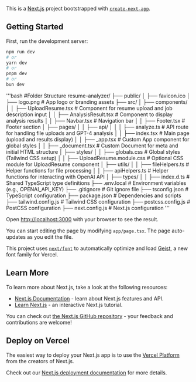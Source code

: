 This is a [Next.js](https://nextjs.org) project bootstrapped with [`create-next-app`](https://nextjs.org/docs/app/api-reference/cli/create-next-app).

## Getting Started

First, run the development server:

```bash
npm run dev
# or
yarn dev
# or
pnpm dev
# or
bun dev
```


'''bash
#Folder Structure
resume-analyzer/
├── public/
│   ├── favicon.ico
│   ├── logo.png            # App logo or branding assets
├── src/
│   ├── components/
│   │   ├── UploadResume.tsx  # Component for resume upload and job description input
│   │   ├── AnalysisResult.tsx # Component to display analysis results
│   │   ├── Navbar.tsx        # Navigation bar
│   │   ├── Footer.tsx        # Footer section
│   ├── pages/
│   │   ├── api/
│   │   │   ├── analyze.ts    # API route for handling file uploads and GPT-4 analysis
│   │   ├── index.tsx         # Main page (upload and results display)
│   │   ├── _app.tsx          # Custom App component for global styles
│   │   ├── _document.tsx     # Custom Document for meta and initial HTML structure
│   ├── styles/
│   │   ├── globals.css       # Global styles (Tailwind CSS setup)
│   │   ├── UploadResume.module.css # Optional CSS module for UploadResume component
│   ├── utils/
│   │   ├── fileHelpers.ts    # Helper functions for file processing
│   │   ├── apiHelpers.ts     # Helper functions for interacting with OpenAI API
│   ├── types/
│   │   ├── index.d.ts        # Shared TypeScript type definitions
├── .env.local                # Environment variables (e.g., OPENAI_API_KEY)
├── .gitignore                # Git ignore file
├── tsconfig.json             # TypeScript configuration
├── package.json              # Dependencies and scripts
├── tailwind.config.js        # Tailwind CSS configuration
├── postcss.config.js         # PostCSS configuration
├── next.config.js            # Next.js configuration
'''

Open [http://localhost:3000](http://localhost:3000) with your browser to see the result.

You can start editing the page by modifying `app/page.tsx`. The page auto-updates as you edit the file.

This project uses [`next/font`](https://nextjs.org/docs/app/building-your-application/optimizing/fonts) to automatically optimize and load [Geist](https://vercel.com/font), a new font family for Vercel.

## Learn More

To learn more about Next.js, take a look at the following resources:

- [Next.js Documentation](https://nextjs.org/docs) - learn about Next.js features and API.
- [Learn Next.js](https://nextjs.org/learn) - an interactive Next.js tutorial.

You can check out [the Next.js GitHub repository](https://github.com/vercel/next.js) - your feedback and contributions are welcome!

## Deploy on Vercel

The easiest way to deploy your Next.js app is to use the [Vercel Platform](https://vercel.com/new?utm_medium=default-template&filter=next.js&utm_source=create-next-app&utm_campaign=create-next-app-readme) from the creators of Next.js.

Check out our [Next.js deployment documentation](https://nextjs.org/docs/app/building-your-application/deploying) for more details.
